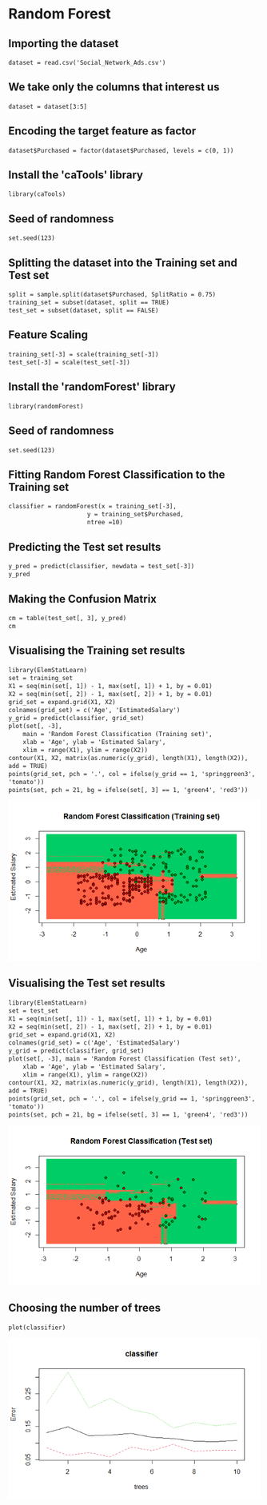 # Random Forest

## Importing the dataset
    dataset = read.csv('Social_Network_Ads.csv')

## We take only the columns that interest us
    dataset = dataset[3:5]

## Encoding the target feature as factor
    dataset$Purchased = factor(dataset$Purchased, levels = c(0, 1))

## Install the 'caTools' library
    library(caTools)

## Seed of randomness
    set.seed(123)

## Splitting the dataset into the Training set and Test set
    split = sample.split(dataset$Purchased, SplitRatio = 0.75)
    training_set = subset(dataset, split == TRUE)
    test_set = subset(dataset, split == FALSE)

## Feature Scaling
    training_set[-3] = scale(training_set[-3])
    test_set[-3] = scale(test_set[-3])

## Install the 'randomForest' library
    library(randomForest)

## Seed of randomness
    set.seed(123)

## Fitting Random Forest Classification to the Training set
    classifier = randomForest(x = training_set[-3],
                          y = training_set$Purchased,
                          ntree =10)

## Predicting the Test set results
    y_pred = predict(classifier, newdata = test_set[-3])
    y_pred

## Making the Confusion Matrix
    cm = table(test_set[, 3], y_pred)
    cm

## Visualising the Training set results
    library(ElemStatLearn)
    set = training_set
    X1 = seq(min(set[, 1]) - 1, max(set[, 1]) + 1, by = 0.01)
    X2 = seq(min(set[, 2]) - 1, max(set[, 2]) + 1, by = 0.01)
    grid_set = expand.grid(X1, X2)
    colnames(grid_set) = c('Age', 'EstimatedSalary')
    y_grid = predict(classifier, grid_set)
    plot(set[, -3],
        main = 'Random Forest Classification (Training set)',
        xlab = 'Age', ylab = 'Estimated Salary',
        xlim = range(X1), ylim = range(X2))
    contour(X1, X2, matrix(as.numeric(y_grid), length(X1), length(X2)), add = TRUE)
    points(grid_set, pch = '.', col = ifelse(y_grid == 1, 'springgreen3', 'tomato'))
    points(set, pch = 21, bg = ifelse(set[, 3] == 1, 'green4', 'red3'))

![](https://github.com/ThunderboltMonkey/DataMining/blob/unit_3/Practices/RandomForest/Rplot.png) 

## Visualising the Test set results
    library(ElemStatLearn)
    set = test_set
    X1 = seq(min(set[, 1]) - 1, max(set[, 1]) + 1, by = 0.01)
    X2 = seq(min(set[, 2]) - 1, max(set[, 2]) + 1, by = 0.01)
    grid_set = expand.grid(X1, X2)
    colnames(grid_set) = c('Age', 'EstimatedSalary')
    y_grid = predict(classifier, grid_set)
    plot(set[, -3], main = 'Random Forest Classification (Test set)',
        xlab = 'Age', ylab = 'Estimated Salary',
        xlim = range(X1), ylim = range(X2))
    contour(X1, X2, matrix(as.numeric(y_grid), length(X1), length(X2)), add = TRUE)
    points(grid_set, pch = '.', col = ifelse(y_grid == 1, 'springgreen3', 'tomato'))
    points(set, pch = 21, bg = ifelse(set[, 3] == 1, 'green4', 'red3'))

![](https://github.com/ThunderboltMonkey/DataMining/blob/unit_3/Practices/RandomForest/Rplot01.png)

## Choosing the number of trees
    plot(classifier)

![](https://github.com/ThunderboltMonkey/DataMining/blob/unit_3/Practices/RandomForest/Rplot02.png)
